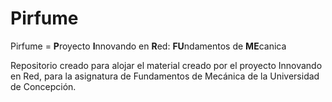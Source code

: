 # Pirfume

Pirfume =  **P**royecto **I**nnovando en **R**ed: **FU**ndamentos de **ME**canica

Repositorio creado para alojar el material creado por el proyecto Innovando en Red, para la asignatura de Fundamentos de Mecánica de la Universidad de Concepción.
